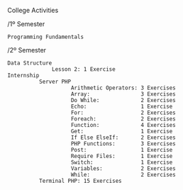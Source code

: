 College Activities

  /1º Semester
  
    Programming Fundamentals
    
  /2º Semester
  
    Data Structure
                  Lesson 2: 1 Exercise
    Internship
              Server PHP
                        Arithmetic Operators: 3 Exercises
                        Array:                3 Exercises
                        Do While:             2 Exercises
                        Echo:                 1 Exercise
                        For:                  2 Exercises
                        Foreach:              2 Exercises
                        Function:             4 Exercises
                        Get:                  1 Exercise
                        If Else ElseIf:       2 Exercises
                        PHP Functions:        3 Exercises
                        Post:                 1 Exercise
                        Require Files:        1 Exercise
                        Switch:               1 Exercise
                        Variables:            2 Exercises
                        While:                2 Exercises
              Terminal PHP: 15 Exercises
